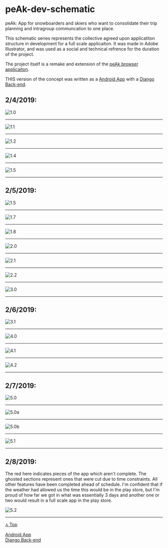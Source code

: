 <a id="top"></a>
# peAk-dev-schematic

peAk: App for snowboarders and skiers who want to consolidate their trip planning and intragroup communcation to one place.

This schematic series represents the collective agreed upon applicatiton structure in development for a full scale applicaiton. It was made in Adobe Illustrator, and was used as a social and technical refrence for the duration of the project.

The project itself is a remake and extension of the [peAk browser applicaiton](https://github.com/apex-trio/peAk).

THIS version of the concept was written as a [Android App](https://github.com/twelve-sixty/peAk) with a [Django Back-end](https://github.com/twelve-sixty/peAk-backend).


## 2/4/2019:

![1.0](https://github.com/twelve-sixty/peAk-app-schematic/blob/master/assets/peAk-frames-1.0.jpg) <br><hr>

![1.1](https://github.com/twelve-sixty/peAk-app-schematic/blob/master/assets/peAk-frames-1.1.jpg) <br><hr>

![1.2](https://github.com/twelve-sixty/peAk-app-schematic/blob/master/assets/peAk-frames-1.2.jpg) <br><hr>

![1.4](https://github.com/twelve-sixty/peAk-app-schematic/blob/master/assets/peAk-frames-1.4-01.jpg) <br><hr>

![1.5](https://github.com/twelve-sixty/peAk-app-schematic/blob/master/assets/peAk-frames-1.5-01.jpg) <br><hr>


## 2/5/2019:

![1.5](https://github.com/twelve-sixty/peAk-app-schematic/blob/master/assets/peAk-frames-1.6-01.jpg) <br><hr>

![1.7](https://github.com/twelve-sixty/peAk-app-schematic/blob/master/assets/peAk-frames-1.7-01.jpg) <br><hr>

![1.8](https://github.com/twelve-sixty/peAk-app-schematic/blob/master/assets/peAk-frames-1.8-01.jpg) <br><hr>

![2.0](https://github.com/twelve-sixty/peAk-app-schematic/blob/master/assets/peAk-frames-2.0-01.jpg) <br><hr>

![2.1](https://github.com/twelve-sixty/peAk-app-schematic/blob/master/assets/peAk-frames-2.1-01.jpg) <br><hr>

![2.2](https://github.com/twelve-sixty/peAk-app-schematic/blob/master/assets/peAk-frames-2.2-01.jpg) <br><hr>

![3.0](https://github.com/twelve-sixty/peAk-app-schematic/blob/master/assets/peAk-frames-3.0-01.jpg) <br><hr>

## 2/6/2019:

![3.1](https://github.com/twelve-sixty/peAk-app-schematic/blob/master/assets/peAk-frames-3.1-01.jpg) <br><hr>

![4.0](https://github.com/twelve-sixty/peAk-app-schematic/blob/master/assets/peAk-frames-4.0-01.jpg) <br><hr>

![4.1](https://github.com/twelve-sixty/peAk-app-schematic/blob/master/assets/peAk-frames-4.1-01.jpg) <br><hr>

![4.2](https://github.com/twelve-sixty/peAk-app-schematic/blob/master/assets/peAk-frames-4.2-01.jpg) <br><hr>


## 2/7/2019:

![5.0](https://github.com/twelve-sixty/peAk-app-schematic/blob/master/assets/peAk-frames-5.0-01.jpg) <br><hr>

![5.0a](https://github.com/twelve-sixty/peAk-app-schematic/blob/master/assets/peAk-frames-5.0-omissions-01.jpg) <br><hr>

![5.0b](https://github.com/twelve-sixty/peAk-app-schematic/blob/master/assets/peAk-frames-5.0-omissions-01-01.jpg) <br><hr>

![5.1](https://github.com/twelve-sixty/peAk-app-schematic/blob/master/assets/peAk-frames-5.1-01.jpg) <br><hr>


## 2/8/2019:

The red here indicates pieces of the app which aren't complete. The ghosted sections represent ones that were cut due to time constraints. All other features have been completed ahead of schedule. I'm confident that if the weather had allowed us the time this would be in the play store, but I'm proud of how far we got in what was essentially 3 days and another one or two would result in a full scale app in the play store.

![5.2](https://github.com/twelve-sixty/peAk-app-schematic/blob/master/assets/peAk-frames-5.2-01.jpg) <br><hr>

[:top: Top](#top)

[Android App](https://github.com/twelve-sixty/peAk)<br>
[Django Back-end](https://github.com/twelve-sixty/peAk-backend)<br>
